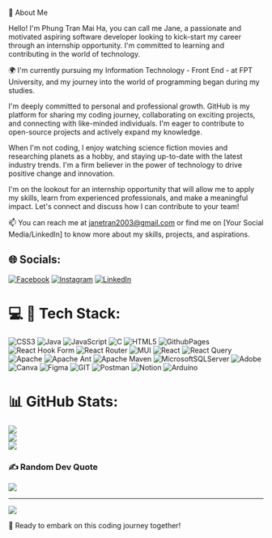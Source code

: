 👋 About Me

Hello! I'm Phung Tran Mai Ha, you can call me Jane, a passionate and motivated aspiring software developer looking to kick-start my career through an internship opportunity. I'm committed to learning and contributing in the world of technology.

🌍 I'm currently pursuing my Information Technology - Front End - at FPT University, and my journey into the world of programming began during my studies. 

I'm deeply committed to personal and professional growth. GitHub is my platform for sharing my coding journey, collaborating on exciting projects, and connecting with like-minded individuals. I'm eager to contribute to open-source projects and actively expand my knowledge.

When I'm not coding, I enjoy watching science fiction movies and researching planets as a hobby, and staying up-to-date with the latest industry trends. I'm a firm believer in the power of technology to drive positive change and innovation.

I'm on the lookout for an internship opportunity that will allow me to apply my skills, learn from experienced professionals, and make a meaningful impact. Let's connect and discuss how I can contribute to your team!

📫 You can reach me at janetran2003@gmail.com or find me on [Your Social Media/LinkedIn] to know more about my skills, projects, and aspirations.
## 🌐 Socials:
[![Facebook](https://img.shields.io/badge/Facebook-%231877F2.svg?logo=Facebook&logoColor=white)](https://facebook.com/jane.tran.141003/) [![Instagram](https://img.shields.io/badge/Instagram-%23E4405F.svg?logo=Instagram&logoColor=white)](https://instagram.com/jane_ptmh/) [![LinkedIn](https://img.shields.io/badge/LinkedIn-%230077B5.svg?logo=linkedin&logoColor=white)](https://linkedin.com/in/janetran141003/) 

# 💻 🚀  Tech Stack:
![CSS3](https://img.shields.io/badge/css3-%231572B6.svg?style=for-the-badge&logo=css3&logoColor=white) ![Java](https://img.shields.io/badge/java-%23ED8B00.svg?style=for-the-badge&logo=openjdk&logoColor=white) ![JavaScript](https://img.shields.io/badge/javascript-%23323330.svg?style=for-the-badge&logo=javascript&logoColor=%23F7DF1E) ![C](https://img.shields.io/badge/c-%2300599C.svg?style=for-the-badge&logo=c&logoColor=white) ![HTML5](https://img.shields.io/badge/html5-%23E34F26.svg?style=for-the-badge&logo=html5&logoColor=white) ![GithubPages](https://img.shields.io/badge/github%20pages-121013?style=for-the-badge&logo=github&logoColor=white) ![React Hook Form](https://img.shields.io/badge/React%20Hook%20Form-%23EC5990.svg?style=for-the-badge&logo=reacthookform&logoColor=white) ![React Router](https://img.shields.io/badge/React_Router-CA4245?style=for-the-badge&logo=react-router&logoColor=white) ![MUI](https://img.shields.io/badge/MUI-%230081CB.svg?style=for-the-badge&logo=mui&logoColor=white) ![React](https://img.shields.io/badge/react-%2320232a.svg?style=for-the-badge&logo=react&logoColor=%2361DAFB) ![React Query](https://img.shields.io/badge/-React%20Query-FF4154?style=for-the-badge&logo=react%20query&logoColor=white) ![Apache](https://img.shields.io/badge/apache-%23D42029.svg?style=for-the-badge&logo=apache&logoColor=white) ![Apache Ant](https://img.shields.io/badge/Apache%20Ant-A81C7D?style=for-the-badge&logo=Apache%20Ant&logoColor=white) ![Apache Maven](https://img.shields.io/badge/Apache%20Maven-C71A36?style=for-the-badge&logo=Apache%20Maven&logoColor=white) ![MicrosoftSQLServer](https://img.shields.io/badge/Microsoft%20SQL%20Server-CC2927?style=for-the-badge&logo=microsoft%20sql%20server&logoColor=white) ![Adobe](https://img.shields.io/badge/adobe-%23FF0000.svg?style=for-the-badge&logo=adobe&logoColor=white) ![Canva](https://img.shields.io/badge/Canva-%2300C4CC.svg?style=for-the-badge&logo=Canva&logoColor=white) ![Figma](https://img.shields.io/badge/figma-%23F24E1E.svg?style=for-the-badge&logo=figma&logoColor=white) ![GIT](https://img.shields.io/badge/Git-fc6d26?style=for-the-badge&logo=git&logoColor=white) ![Postman](https://img.shields.io/badge/Postman-FF6C37?style=for-the-badge&logo=postman&logoColor=white) ![Notion](https://img.shields.io/badge/Notion-%23000000.svg?style=for-the-badge&logo=notion&logoColor=white) ![Arduino](https://img.shields.io/badge/-Arduino-00979D?style=for-the-badge&logo=Arduino&logoColor=white)
# 📊 GitHub Stats:
![](https://github-readme-stats.vercel.app/api?username=J1410T&theme=react&hide_border=false&include_all_commits=false&count_private=false)<br/>
![](https://github-readme-streak-stats.herokuapp.com/?user=J1410T&theme=react&hide_border=false)<br/>
![](https://github-readme-stats.vercel.app/api/top-langs/?username=J1410T&theme=react&hide_border=false&include_all_commits=false&count_private=false&layout=compact)

### ✍️ Random Dev Quote
![](https://quotes-github-readme.vercel.app/api?type=horizontal&theme=dark)

---
[![](https://visitcount.itsvg.in/api?id=J1410T&icon=2&color=0)](https://visitcount.itsvg.in)

🚀 Ready to embark on this coding journey together!

<!-- Proudly created with GPRM ( https://gprm.itsvg.in ) -->
